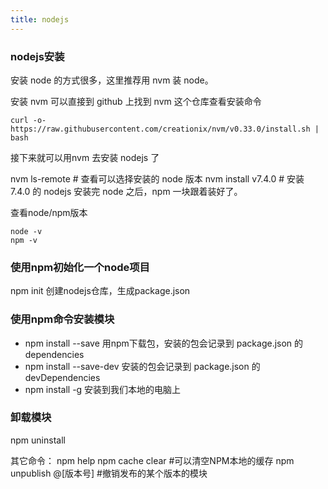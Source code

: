 ```yaml
---
title: nodejs
---
```


### nodejs安装

安装 node 的方式很多，这里推荐用 nvm 装 node。

安装 nvm 可以直接到 github 上找到 nvm 这个仓库查看安装命令

```
curl -o- https://raw.githubusercontent.com/creationix/nvm/v0.33.0/install.sh | bash
```
接下来就可以用nvm 去安装 nodejs 了

nvm ls-remote  # 查看可以选择安装的 node 版本
nvm install v7.4.0 # 安装 7.4.0 的 nodejs
安装完 node 之后，npm 一块跟着装好了。

查看node/npm版本
```
node -v
npm -v
```

### 使用npm初始化一个node项目

npm init 创建nodejs仓库，生成package.json

### 使用npm命令安装模块
- npm install <package name> --save 用npm下载包，安装的包会记录到 package.json 的 dependencies
- npm install <package name> --save-dev 安装的包会记录到 package.json 的 devDependencies
- npm install <package name> -g 安装到我们本地的电脑上

### 卸载模块
npm uninstall <package name>

其它命令：
npm help
npm cache clear  #可以清空NPM本地的缓存
npm unpublish @[版本号]  #撤销发布的某个版本的模块
